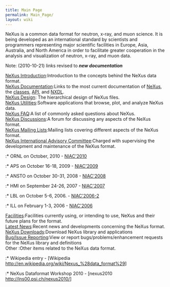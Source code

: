 ```yaml
---
title: Main Page
permalink: Main_Page/
layout: wiki
---
```


NeXus is a common data format for neutron, x-ray, and muon science. It
is being developed as an international standard by scientists and
programmers representing major scientific facilities in Europe, Asia,
Australia, and North America in order to facilitate greater cooperation
in the analysis and visualization of neutron, x-ray, and muon data.

Note: (2010-10-21) links revised to ***new documentation***  

<!-- -->

[NeXus Introduction](http://download.nexusformat.org/doc/html/Introduction.html):Introduction to the concepts behind the NeXus data format.  
[NeXus Documentation](Documentation "wikilink"):Links to the most current documentation of [NeXus](http://download.nexusformat.org/doc/html/UserManual.html), the [classes](http://download.nexusformat.org/doc/html/ClassDefinitions.html), [API](http://download.nexusformat.org/doc/html/NAPI.html), and [NXDL](http://download.nexusformat.org/doc/html/NXDL.html).  
[NeXus Design](http://download.nexusformat.org/doc/html/Design.html): The hierarchical design of NeXus files.  
[NeXus Utilities](http://download.nexusformat.org/doc/html/Utilities.html):Software applications that browse, plot, and analyze NeXus data.  
[NeXus FAQ](http://download.nexusformat.org/doc/html/FAQ.html):A list of commonly asked questions about NeXus.  
[NeXus Discussions](Discussions "wikilink"):A forum for discussing any aspects of the NeXus format.  
[NeXus Mailing Lists](http://download.nexusformat.org/doc/html/MailingLists.html):Mailing lists covering different aspects of the NeXus format.  
[NeXus International Advisory Committee](NIAC "wikilink"):Charged with supervising the development and maintenance of the NeXus format.  

:\* ORNL on October, 2010 - [NIAC'2010](NIAC2010 "wikilink")

:\* APS on October 16-18, 2009 - [NIAC'2009](NIAC2009 "wikilink")

:\* ANSTO on October 30-31, 2008 - [NIAC'2008](NIAC2008 "wikilink")

:\* HMI on September 24-26, 2007 - [NIAC'2007](NIAC2007 "wikilink")

:\* LBL on October 5-6, 2006. - [NIAC'2006-2](NIAC2006LBL "wikilink")

:\* ILL on February 1-3, 2006 - [NIAC'2006](NIAC2006ILL "wikilink")

[Facilities](Facilities "wikilink"):Facilities currently using, or intending to use, NeXus and their future plans for the format.  
[Latest News](Latest_News "wikilink"):Recent news and developments concerning the NeXus format.  
[NeXus Downloads](Download "wikilink"):Download NeXus library and applications  
[Bug/Issue Reporting](IssueReporting "wikilink"):View or report bugs/problems/enhancement requests for the NeXus library and definitions  
Other :Other items related to the NeXus data format.  

:\* Wikipedia entry - \[Wikipedia
<http://en.wikipedia.org/wiki/Nexus_%28data_format%29>\]

:\* NeXus Dataformat Workshop 2010 - \[nexus2010
<http://lns00.psi.ch/nexus2010/>\]
